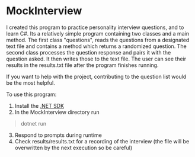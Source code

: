 # MockInterview

I created this program to practice personality interview questions, and to learn C#. Its a relatively simple program containing two classes and a main method. The first class "questions", reads the questions from a designated text file and contains a method which returns a randomized question. The second class processes the question response and pairs it with the question asked. It then writes those to the text file. The user can see their results in the results.txt file after the program finishes running.

If you want to help with the project, contributing to the question list would be the most helpful.

To use this program:
1)  Install the [.NET SDK](https://dotnet.microsoft.com/en-us/download)
2)  In the MockInterview directory run 
>dotnet run
3)  Respond to prompts during runtime
4)  Check results/results.txt for a recording of the interview (the file will be overwritten by the next execution so be careful)
